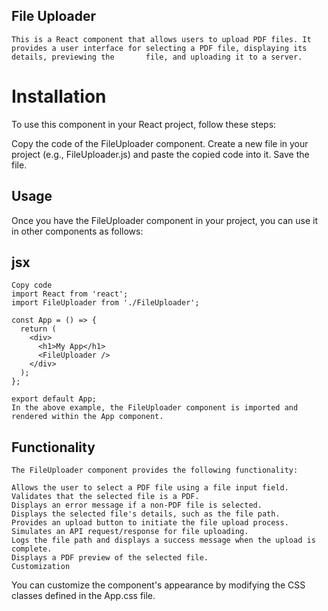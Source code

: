 ## File Uploader
    This is a React component that allows users to upload PDF files. It provides a user interface for selecting a PDF file, displaying its details, previewing the       file, and uploading it to a server.

# Installation
  To use this component in your React project, follow these steps:
  
  Copy the code of the FileUploader component.
  Create a new file in your project (e.g., FileUploader.js) and paste the copied code into it.
  Save the file.
## Usage
  Once you have the FileUploader component in your project, you can use it in other components as follows:

## jsx
    Copy code
    import React from 'react';
    import FileUploader from './FileUploader';
    
    const App = () => {
      return (
        <div>
          <h1>My App</h1>
          <FileUploader />
        </div>
      );
    };
    
    export default App;
    In the above example, the FileUploader component is imported and rendered within the App component.

## Functionality
    The FileUploader component provides the following functionality:
    
    Allows the user to select a PDF file using a file input field.
    Validates that the selected file is a PDF.
    Displays an error message if a non-PDF file is selected.
    Displays the selected file's details, such as the file path.
    Provides an upload button to initiate the file upload process.
    Simulates an API request/response for file uploading.
    Logs the file path and displays a success message when the upload is complete.
    Displays a PDF preview of the selected file.
    Customization
You can customize the component's appearance by modifying the CSS classes defined in the App.css file.
